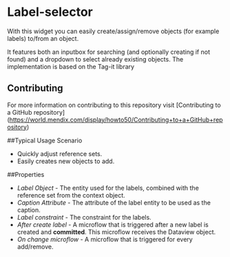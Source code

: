# Label-selector

With this widget you can easily create/assign/remove objects (for example labels) to/from an object.

It features both an inputbox for searching (and optionally creating if not found) and a dropdown to select already existing objects.
The implementation is based on the Tag-it library

## Contributing
For more information on contributing to this repository visit [Contributing to a GitHub repository] (https://world.mendix.com/display/howto50/Contributing+to+a+GitHub+repository)

##Typical Usage Scenario
* Quickly adjust reference sets.
* Easily creates new objects to add.

##Properties
* *Label Object* - The entity used for the labels, combined with the reference set from the context object.
* *Caption Attribute* - The attribute of the label entity to be used as the caption.
* *Label constraint* - The constraint for the labels.
* *After create label* - A microflow that is triggered after a new label is created and **committed**. This microflow receives the Dataview object.
* *On change microflow* - A microflow that is triggered for every add/remove.